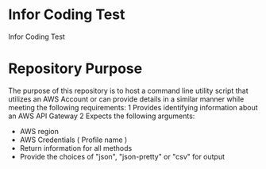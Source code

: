# Infor Coding Test
Infor Coding Test

# Repository Purpose
The purpose of this repository is to host a command line utility script that utilizes an AWS Account or can provide details in a similar manner while meeting the following requirements:
1 Provides identifying information about an AWS API Gateway
2 Expects the following arguments:
- AWS region
- AWS Credentials ( Profile name )
- Return information for all methods
- Provide the choices of "json", "json-pretty" or "csv" for output
